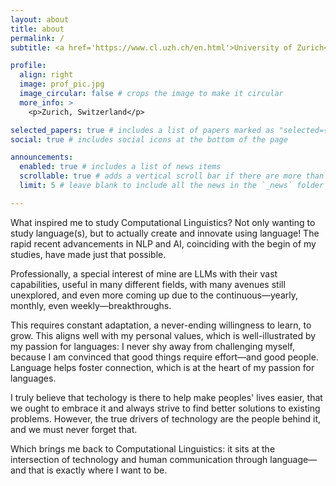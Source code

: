 ```yaml
---
layout: about
title: about
permalink: /
subtitle: <a href='https://www.cl.uzh.ch/en.html'>University of Zurich</a>

profile:
  align: right
  image: prof_pic.jpg
  image_circular: false # crops the image to make it circular
  more_info: >
    <p>Zurich, Switzerland</p>

selected_papers: true # includes a list of papers marked as "selected={true}"
social: true # includes social icons at the bottom of the page

announcements:
  enabled: true # includes a list of news items
  scrollable: true # adds a vertical scroll bar if there are more than 3 news items
  limit: 5 # leave blank to include all the news in the `_news` folder

---
```


What inspired me to study Computational Linguistics? Not only wanting to study language(s), but to actually create and innovate using language! The rapid recent advancements in NLP and AI, coinciding with the begin of my studies, have made just that possible.

Professionally, a special interest of mine are LLMs with their vast capabilities, useful in many different fields, with many avenues still unexplored, and even more coming up due to the continuous—yearly, monthly, even weekly—breakthroughs.

This requires constant adaptation, a never-ending willingness to learn, to grow. This aligns well with my personal values, which is well-illustrated by my passion for languages: I never shy away from challenging myself, because I am convinced that good things require effort—and good people. Language helps foster connection, which is at the heart of my passion for languages.

I truly believe that techology is there to help make peoples' lives easier, that we ought to embrace it and always strive to find better solutions to existing problems. However, the true drivers of technology are the people behind it, and we must never forget that. 

Which brings me back to Computational Linguistics: it sits at the intersection of technology and human communication through language—and that is exactly where I want to be.
